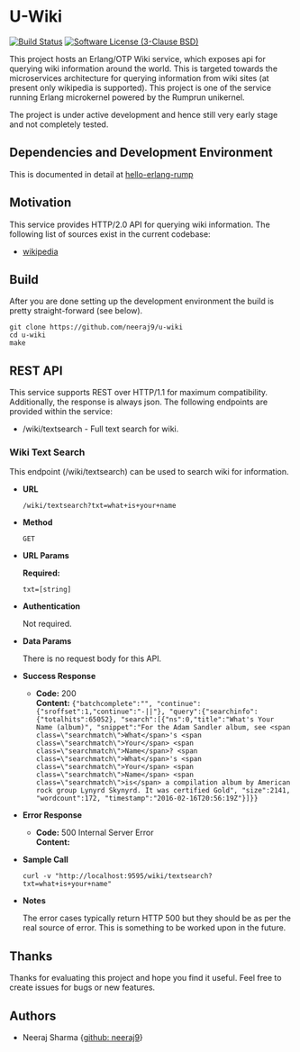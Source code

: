 # U-Wiki

[![Build Status](https://travis-ci.org/neeraj9/u-wiki.svg?branch=master)](https://travis-ci.org/neeraj9/u-wiki)
[![Software License (3-Clause BSD)](https://img.shields.io/badge/license-BSD%203--Clause-blue.svg?style=flat-square)](http://opensource.org/licenses/BSD-3-Clause)

This project hosts an Erlang/OTP Wiki service, which exposes api for querying
wiki information around the world. This is targeted towards the
microservices architecture for querying information from wiki sites (at
present only wikipedia is supported).
This project is one of the service running Erlang microkernel powered
by the Rumprun unikernel.

The project is under active development and hence still very early stage
and not completely tested.

## Dependencies and Development Environment

This is documented in detail at
[hello-erlang-rump](https://github.com/neeraj9/hello-erlang-rump/blob/master/readme.md)

## Motivation

This service provides HTTP/2.0 API for querying wiki information.
The following list of sources exist in the current codebase:

* [wikipedia](https://en.wikipedia.org)

## Build

After you are done setting up the development environment the build is
pretty straight-forward (see below).

    git clone https://github.com/neeraj9/u-wiki
    cd u-wiki
    make

## REST API

This service supports REST over HTTP/1.1 for maximum compatibility.
Additionally, the response is always json. The following endpoints
are provided within the service:

* /wiki/textsearch - Full text search for wiki.

### Wiki Text Search

This endpoint (/wiki/textsearch) can be used to search wiki for information.

* **URL**

  `/wiki/textsearch?txt=what+is+your+name`

* **Method**

  `GET`

* **URL Params**

  **Required:**

  `txt=[string]`

* **Authentication**

  Not required.

* **Data Params**

  There is no request body for this API.

* **Success Response**

  * **Code:** 200 <br />
    **Content:** `{"batchcomplete":"",
                   "continue":{"sroffset":1,"continue":"-||"},
                   "query":{"searchinfo":{"totalhits":65052},
                   "search":[{"ns":0,"title":"What's Your Name (album)",
                   "snippet":"For the Adam Sandler album, see <span class=\"searchmatch\">What</span>'s <span class=\"searchmatch\">Your</span> <span class=\"searchmatch\">Name</span>? <span class=\"searchmatch\">What</span>'s <span class=\"searchmatch\">Your</span> <span class=\"searchmatch\">Name</span> <span class=\"searchmatch\">is</span> a compilation album by American rock group Lynyrd Skynyrd. It was certified Gold",
                   "size":2141,
                   "wordcount":172,
                   "timestamp":"2016-02-16T20:56:19Z"}]}}`

* **Error Response**

  * **Code:** 500 Internal Server Error <br />
    **Content:** <EMPTY>

* **Sample Call**

  `curl -v "http://localhost:9595/wiki/textsearch?txt=what+is+your+name"`

* **Notes**

  The error cases typically return HTTP 500 but they should be as per
  the real source of error. This is something to be worked upon
  in the future.

## Thanks

Thanks for evaluating this project and hope you find it useful.
Feel free to create issues for bugs or new features.

## Authors

* Neeraj Sharma {[github: neeraj9](https://github.com/neeraj9)}
